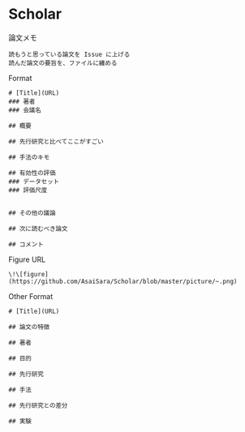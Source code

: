 # Scholar

論文メモ

    読もうと思っている論文を Issue に上げる
    読んだ論文の要旨を、ファイルに纏める

Format

    # [Title](URL)
    ### 著者
    ### 会議名

    ## 概要

    ## 先行研究と比べてここがすごい

    ## 手法のキモ

    ## 有効性の評価
    ### データセット
    ### 評価尺度
    
 
    ## その他の議論

    ## 次に読むべき論文

    ## コメント
  

Figure URL

    \!\[figure](https://github.com/AsaiSara/Scholar/blob/master/picture/~.png)


Other Format

    # [Title](URL)

    ## 論文の特徴

    ## 著者

    ## 目的

    ## 先行研究
 
    ## 手法

    ## 先行研究との差分

    ## 実験
